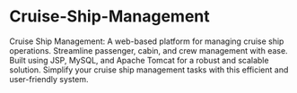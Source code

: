 # Cruise-Ship-Management
Cruise Ship Management: A web-based platform for managing cruise ship operations. Streamline passenger, cabin, and crew management with ease. Built using JSP, MySQL, and Apache Tomcat for a robust and scalable solution. Simplify your cruise ship management tasks with this efficient and user-friendly system.
